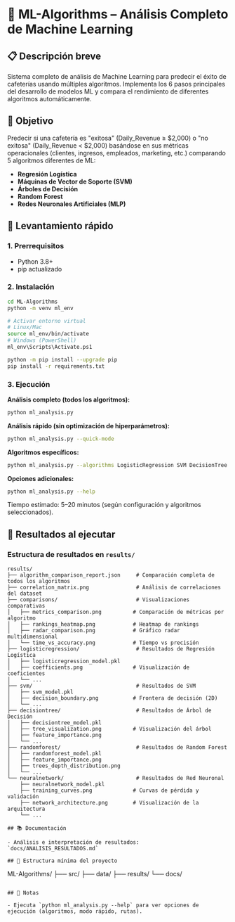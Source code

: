 # 🤖 ML-Algorithms – Análisis Completo de Machine Learning

## 📋 Descripción breve

Sistema completo de análisis de Machine Learning para predecir el éxito de cafeterías usando múltiples algoritmos. Implementa los 6 pasos principales del desarrollo de modelos ML y compara el rendimiento de diferentes algoritmos automáticamente.

## 🎯 Objetivo

Predecir si una cafetería es "exitosa" (Daily_Revenue ≥ $2,000) o "no exitosa" (Daily_Revenue < $2,000) basándose en sus métricas operacionales (clientes, ingresos, empleados, marketing, etc.) comparando 5 algoritmos diferentes de ML:

- **Regresión Logística**
- **Máquinas de Vector de Soporte (SVM)**
- **Árboles de Decisión**
- **Random Forest**
- **Redes Neuronales Artificiales (MLP)**

## 🚀 Levantamiento rápido

### 1. Prerrequisitos

- Python 3.8+
- pip actualizado

### 2. Instalación

```bash
cd ML-Algorithms
python -m venv ml_env

# Activar entorno virtual
# Linux/Mac
source ml_env/bin/activate
# Windows (PowerShell)
ml_env\Scripts\Activate.ps1

python -m pip install --upgrade pip
pip install -r requirements.txt
```

### 3. Ejecución

**Análisis completo (todos los algoritmos):**

```bash
python ml_analysis.py
```

**Análisis rápido (sin optimización de hiperparámetros):**

```bash
python ml_analysis.py --quick-mode
```

**Algoritmos específicos:**

```bash
python ml_analysis.py --algorithms LogisticRegression SVM DecisionTree RandomForest NeuralNetwork
```

**Opciones adicionales:**

```bash
python ml_analysis.py --help
```

Tiempo estimado: 5–20 minutos (según configuración y algoritmos seleccionados).

## 📂 Resultados al ejecutar

### Estructura de resultados en `results/`

```
results/
├── algorithm_comparison_report.json     # Comparación completa de todos los algoritmos
├── correlation_matrix.png               # Análisis de correlaciones del dataset
├── comparisons/                         # Visualizaciones comparativas
│   ├── metrics_comparison.png          # Comparación de métricas por algoritmo
│   ├── rankings_heatmap.png            # Heatmap de rankings
│   ├── radar_comparison.png            # Gráfico radar multidimensional
│   └── time_vs_accuracy.png            # Tiempo vs precisión
├── logisticregression/                  # Resultados de Regresión Logística
│   ├── logisticregression_model.pkl
│   ├── coefficients.png                # Visualización de coeficientes
│   └── ...
├── svm/                                 # Resultados de SVM
│   ├── svm_model.pkl
│   ├── decision_boundary.png           # Frontera de decisión (2D)
│   └── ...
├── decisiontree/                        # Resultados de Árbol de Decisión
│   ├── decisiontree_model.pkl
│   ├── tree_visualization.png          # Visualización del árbol
│   ├── feature_importance.png
│   └── ...
├── randomforest/                        # Resultados de Random Forest
│   ├── randomforest_model.pkl
│   ├── feature_importance.png
│   ├── trees_depth_distribution.png
│   └── ...
└── neuralnetwork/                       # Resultados de Red Neuronal
    ├── neuralnetwork_model.pkl
    ├── training_curves.png             # Curvas de pérdida y validación
    ├── network_architecture.png        # Visualización de la arquitectura
    └── ...

## 📚 Documentación

- Análisis e interpretación de resultados: `docs/ANALISIS_RESULTADOS.md`

## 🧭 Estructura mínima del proyecto

```

ML-Algorithms/
├── src/
├── data/
├── results/
└── docs/

```

## 📝 Notas

- Ejecuta `python ml_analysis.py --help` para ver opciones de ejecución (algoritmos, modo rápido, rutas).
```
